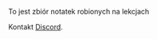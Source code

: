 To jest zbiór notatek robionych na lekcjach




Kontakt [Discord](www.discordapp/users/1278289224080031787).

 
